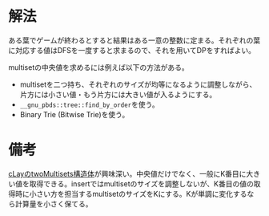 # 解法

ある葉でゲームが終わるとすると結果はある一意の整数に定まる。それぞれの葉に対応する値はDFSを一度すると求まるので、それを用いてDPをすればよい。

multisetの中央値を求めるには例えば以下の方法がある。

* multisetを二つ持ち、それぞれのサイズが均等になるように調整しながら、片方には小さい値・もう片方には大きい値が入るようにする。
* `__gnu_pbds::tree::find_by_order`を使う。
* Binary Trie (Bitwise Trie)を使う。

# 備考

[cLayのtwoMultisets構造体](https://atcoder.jp/contests/abc218/submissions/25757951)が興味深い。中央値だけでなく、一般にK番目に大きい値を取得できる。insertではmultisetのサイズを調整しないが、K番目の値の取得時に小さい方を担当するmultisetのサイズをKにする。Kが単調に変化するなら計算量を小さく保てる。

